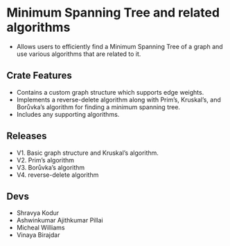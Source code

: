 # Minimum Spanning Tree and related algorithms

- Allows users to efficiently find a Minimum Spanning Tree of a graph and use various algorithms that are related to it.

## Crate Features

- Contains a custom graph structure which supports edge weights.
- Implements a reverse-delete algorithm along with Prim’s, Kruskal’s, and Borůvka’s algorithm for finding a minimum spanning tree.
- Includes any supporting algorithms.

## Releases

- V1. Basic graph structure and Kruskal’s algorithm.
- V2. Prim’s algorithm
- V3. Borůvka’s algorithm
- V4. reverse-delete algorithm

## Devs

- Shravya Kodur
- Ashwinkumar Ajithkumar Pillai
- Micheal Williams
- Vinaya Birajdar
